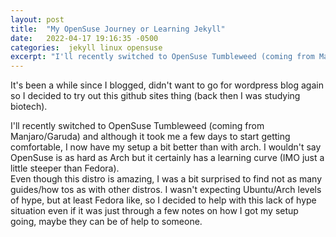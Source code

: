 ```yaml
---
layout: post
title:  "My OpenSuse Journey or Learning Jekyll"
date:   2022-04-17 19:16:35 -0500
categories:  jekyll linux opensuse
excerpt: "I'll recently switched to OpenSuse Tumbleweed (coming from Manjaro/Garuda) and although it took me a few days to start getting comfortable..."
---
```


It's been a while since I blogged, didn't want to go for wordpress blog again so I decided to try out this github sites thing (back then I was studying biotech).

I'll recently switched to OpenSuse Tumbleweed (coming from Manjaro/Garuda) and although it took me a few days to start getting comfortable, I now have my setup a bit better than with arch.
I wouldn't say OpenSuse is as hard as Arch but it certainly has a learning curve (IMO just a little steeper than Fedora).  
Even though this distro is amazing, I was a bit surprised to find not as many guides/how tos as with other distros. I wasn't expecting Ubuntu/Arch levels of hype, but at least Fedora like, so I decided to help with this lack of hype situation even if it was just through a few notes on how I got my setup going, maybe they can be of help to someone.